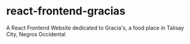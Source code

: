 # react-frontend-gracias
A React Frontend Website dedicated to Gracia's, a food place in Talisay City, Negros Occidental
